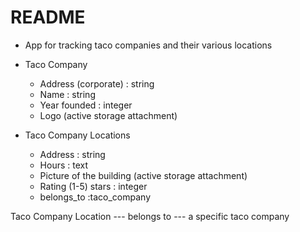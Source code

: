 # README

- App for tracking taco companies and their various locations

* Taco Company

  - Address (corporate) : string
  - Name : string
  - Year founded : integer
  - Logo (active storage attachment)

* Taco Company Locations
  - Address : string
  - Hours : text
  - Picture of the building (active storage attachment)
  - Rating (1-5) stars : integer
  - belongs_to :taco_company

Taco Company Location --- belongs to --- a specific taco company
